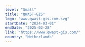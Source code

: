 ```yaml
---
level: "Small"
title: "QWAST-GIS"
logo: "www.qwast-gis.com.svg"
startDate: "2024-03-01"
endDate: "2025-02-28"
link: "https://www.qwast-gis.com/"
country: "Netherlands"
---
```

